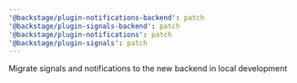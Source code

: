 ```yaml
---
'@backstage/plugin-notifications-backend': patch
'@backstage/plugin-signals-backend': patch
'@backstage/plugin-notifications': patch
'@backstage/plugin-signals': patch
---
```


Migrate signals and notifications to the new backend in local development
